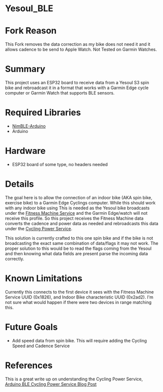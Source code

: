 # Yesoul_BLE

# Fork Reason
This Fork removes the data correction as my bike does not need it and it allows cadence to be send to Apple Watch. Not Tested on Garmin Watches.

# Summary
This project uses an ESP32 board to receive data from a Yesoul S3 spin bike and rebroadcast it in a format that works with a Garmin Edge cycle computer or Garmin Watch that supports BLE sensors.

# Required Libraries
* [NimBLE-Arduino](https://github.com/h2zero/NimBLE-Arduino)
* Arduino

# Hardware
* ESP32 board of some type, no headers needed

# Details
The goal here is to allow the connection of an indoor bike (AKA spin bike, exercise bike) to a Garmin Edge Cyclings computer. While this should work with any indoor bike using 
This is needed as the Yesoul bike broadcasts under the [Fitness Machine Service](https://www.bluetooth.com/specifications/specs/fitness-machine-service-1-0/) and the Garmin Edge/watch will not receive this profile. So this project receives the Fitness Machine data converts the cadence and power data as needed and rebroadcasts this data under the [Cycling Power Service](https://www.bluetooth.com/specifications/specs/cycling-power-service-1-1/).

This solution is currently crafted to this one spin bike and if the bike is not broadcasting the exact same combination of data/flags it may not work. The proper solution to this would be to read the flags coming from the Yesoul and then knowing what data fields are present parse the incoming data correctly.

# Known Limitations
Currently this connects to the first device it sees with the Fitness Machine Service UUID (0x1826), and Indoor Bike characteristic UUID (0x2ad2). I'm not sure what would happen if there were two devices in range matching this.

# Future Goals
* Add speed data from spin bike. This will require adding the Cycling Speed and Cadence Service

# References
This is a great write up on understanding the Cycling Power Service, [Arduino BLE Cycling Power Service Blog Post](https://teaandtechtime.com/arduino-ble-cycling-power-service)